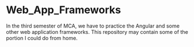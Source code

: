 # Web_App_Frameworks
In the third semester of MCA, we have to practice the Angular and some other web application frameworks. This repository may contain some of the portion I could do from home.
